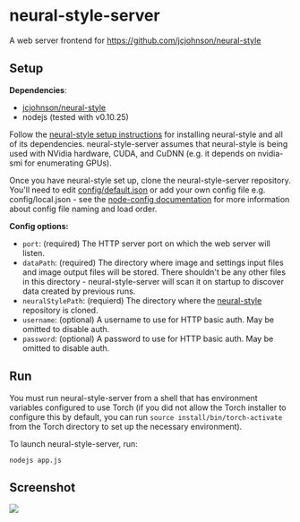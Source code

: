 # neural-style-server
A web server frontend for https://github.com/jcjohnson/neural-style

## Setup
**Dependencies**:
* [jcjohnson/neural-style](https://github.com/jcjohnson/neural-style)
* nodejs (tested with v0.10.25)

Follow the [neural-style setup instructions](https://github.com/jcjohnson/neural-style/blob/master/INSTALL.md) for installing neural-style and all of its dependencies. neural-style-server assumes that neural-style is being used with NVidia hardware, CUDA, and CuDNN (e.g. it depends on nvidia-smi for enumerating GPUs).

Once you have neural-style set up, clone the neural-style-server repository. You'll need to edit [config/default.json](https://github.com/obijywk/neural-style-server/blob/master/config/default.json) or add your own config file e.g. config/local.json - see the [node-config documentation](https://github.com/lorenwest/node-config/wiki/Configuration-Files) for more information about config file naming and load order.

**Config options:**
* `port`: (required) The HTTP server port on which the web server will listen.
* `dataPath`: (required) The directory where image and settings input files and image output files will be stored. There shouldn't be any other files in this directory - neural-style-server will scan it on startup to discover data created by previous runs.
* `neuralStylePath`: (requierd) The directory where the [neural-style](https://github.com/jcjohnson/neural-style) repository is cloned.
* `username`: (optional) A username to use for HTTP basic auth. May be omitted to disable auth.
* `password`: (optional) A password to use for HTTP basic auth. May be omitted to disable auth. 

## Run
You must run neural-style-server from a shell that has environment variables configured to use Torch (if you did not allow the Torch installer to configure this by default, you can run `source install/bin/torch-activate` from the Torch directory to set up the necessary environment).

To launch neural-style-server, run:
```
nodejs app.js
```

## Screenshot
<img src="https://raw.githubusercontent.com/obijywk/neural-style-server/master/screenshots/screenshot.png">

